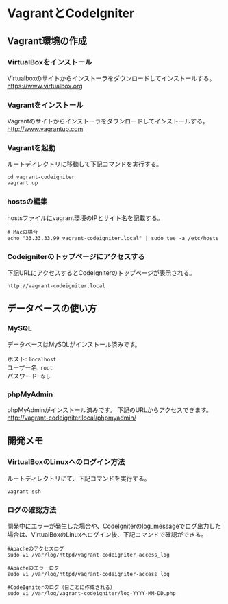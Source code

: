 VagrantとCodeIgniter
======================

Vagrant環境の作成
------------------

### VirtualBoxをインストール ###

Virtualboxのサイトからインストーラをダウンロードしてインストールする。  
<https://www.virtualbox.org>

### Vagrantをインストール ###

Vagrantのサイトからインストーラをダウンロードしてインストールする。  
<http://www.vagrantup.com>

### Vagrantを起動 ###

ルートディレクトリに移動して下記コマンドを実行する。

    cd vagrant-codeigniter
    vagrant up

### hostsの編集 ###

hostsファイルにvagrant環境のIPとサイト名を記載する。

    # Macの場合
    echo "33.33.33.99 vagrant-codeigniter.local" | sudo tee -a /etc/hosts

### Codeigniterのトップページにアクセスする ###

下記URLにアクセスするとCodeIgniterのトップページが表示される。

    http://vagrant-codeigniter.local

データベースの使い方
------------------

### MySQL ###

データベースはMySQLがインストール済みです。

ホスト: `localhost`  
ユーザー名: `root`  
パスワード: `なし`

### phpMyAdmin ###

phpMyAdminがインストール済みです。
下記のURLからアクセスできます。  
<http://vagrant-codeigniter.local/phpmyadmin/>

開発メモ
------------------

### VirtualBoxのLinuxへのログイン方法 ###

ルートディレクトリにて、下記コマンドを実行する。

    vagrant ssh

### ログの確認方法 ###

開発中にエラーが発生した場合や、CodeIgniterのlog_messageでログ出力した場合は、VirtualBoxのLinuxへログイン後、下記コマンドで確認ができる。

    #Apacheのアクセスログ
    sudo vi /var/log/httpd/vagrant-codeigniter-access_log
    
    #Apacheのエラーログ
    sudo vi /var/log/httpd/vagrant-codeigniter-access_log
    
    #CodeIgniterのログ（日ごとに作成される）
    sudo vi /var/log/vagrant-codeigniter/log-YYYY-MM-DD.php